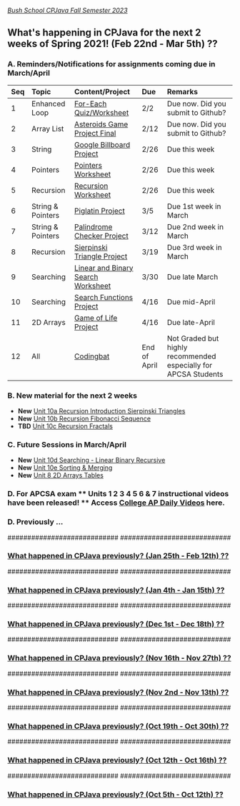[_Bush School CPJava Fall Semester 2023_](https://chandrunarayan.github.io/cpjava/)

## What's happening in CPJava for the next 2 weeks of Spring 2021! (Feb 22nd - Mar 5th) ??
### A. Reminders/Notifications for assignments coming due in March/April

| Seq | Topic | Content/Project | Due | Remarks
| :--- | :--- | :--- | :--- | :--- |
| 1 | Enhanced Loop | [For-Each Quiz/Worksheet](https://classroom.google.com/c/MTI2MDgzMTM2MDgw/a/MjYxMjQ5Nzg0Njk3/details) | 2/2 | Due now. Did you submit to Github?    
| 2 | Array List | [Asteroids Game Project Final](https://classroom.google.com/c/MTI2MDgzMTM2MDgw/a/MjYwNTg4Mzg5NjQ1/details?cjc=gmy37a3) | 2/12 | Due now. Did you submit to Github?    
| 3 | String | [Google Billboard Project](https://classroom.google.com/c/MTI2MDgzMTM2MDgw/a/MjYyNDIxNzgzMTM0/details) | 2/26 | Due this week 
| 4 | Pointers | [Pointers Worksheet](https://classroom.google.com/c/MTI2MDgzMTM2MDgw/a/MjcwMjU0NTIzMDA5/details) | 2/26 | Due this week 
| 5 | Recursion | [Recursion Worksheet](https://classroom.google.com/c/MTI2MDgzMTM2MDgw/a/Mjc2Nzg2ODY2MTI5/details) | 2/26 | Due this week 
| 6 | String & Pointers | [Piglatin Project](https://classroom.google.com/c/MTI2MDgzMTM2MDgw/a/MjYyNDM0NjMzNDM3/details) | 3/5 | Due 1st week in March 
| 7 | String & Pointers | [Palindrome Checker Project](https://classroom.google.com/c/MTI2MDgzMTM2MDgw/a/MjY1NzMyMjgxOTI2/details) | 3/12 | Due 2nd week in March
| 8 | Recursion | [Sierpinski Triangle Project](https://classroom.google.com/c/MTI2MDgzMTM2MDgw/a/Mjc2Nzg2ODY4Nzgx/details) | 3/19 | Due 3rd week in March
| 9 | Searching | [Linear and Binary Search Worksheet](https://classroom.google.com/c/MTI2MDgzMTM2MDgw/a/Mjc2NzU1ODkzNjUz/details) | 3/30 | Due late March
| 10 | Searching | [Search Functions Project](https://classroom.google.com/c/MTI2MDgzMTM2MDgw/a/Mjc2NzU1ODkzODc0/details) | 4/16 | Due  mid-April
| 11 | 2D Arrays | [Game of Life Project](https://classroom.google.com/c/MTI2MDgzMTM2MDgw/a/Mjc2ODI2MjEwMTAy/details) | 4/16 | Due  late-April
| 12 | All | [Codingbat](codingbat.md) | End of April | Not Graded but highly recommended especially for APCSA Students  

### B. New material for the next 2 weeks
* **New** [Unit 10a Recursion Introduction Sierpinski Triangles](https://docs.google.com/presentation/d/1Ef1iENxFbYeJy7XDUlbV9JTiVYeoUkeXxrpcdx6UiwE/edit?usp=sharing)
* **New** [Unit 10b Recursion Fibonacci Sequence](https://docs.google.com/presentation/d/19gdc2QhdPKWhc-BZzwau2WEatgVQI2ftLCHv337OUPc/edit?usp=sharing)
* **TBD** [Unit 10c Recursion Fractals]()


### C. Future Sessions in March/April
* **New** [Unit 10d Searching - Linear Binary Recursive](https://docs.google.com/presentation/d/1DW8ui1wq-oD36bLh8V1L0Am2ZW33LLORZDvMT31DWkc/edit#slide=id.gbeb523f7ba_0_0)
* **New** [Unit 10e Sorting & Merging](https://docs.google.com/presentation/d/1-f4OU7J88OAA-sbP0U2R_0-3bt1vucoMBUH3U2z5C1A/edit#slide=id.p1)
* **New** [Unit 8 2D Arrays Tables](https://docs.google.com/presentation/d/1cIgGz7huTaKrsFC5OKXdKNQ9ftwHSnWO6fjzegs7H0w/edit#slide=id.p1)


### D. For APCSA exam ** Units 1 2 3 4 5 6 & 7 instructional videos have been released! ** Access [College AP Daily Videos](https://apcentral.collegeboard.org/courses/ap-computer-science-a/classroom-resources?course=ap-computer-science-a) here. 

### D. Previously ...
############################
############################

### [What happened in CPJava previously? (Jan 25th - Feb 12th) ??](weekofjan25)

############################
############################

### [What happened in CPJava previously? (Jan 4th - Jan 15th) ??](weekofjan4)

############################
############################

### [What happened in CPJava previously? (Dec 1st - Dec 18th) ??](weekofdec1)

############################
############################

### [What happened in CPJava previously? (Nov 16th - Nov 27th) ??](weekofnov16)

############################
############################

### [What happened in CPJava previously? (Nov 2nd - Nov 13th) ??](weekofnov2)

############################
############################

### [What happened in CPJava previously? (Oct 19th - Oct 30th) ??](weekofoct19)

############################
############################

### [What happened in CPJava previously? (Oct 12th - Oct 16th) ??](weekofoct12)

############################
############################

### [What happened in CPJava previously? (Oct 5th - Oct 12th) ??](weekofoct5)

[wearehere]: wearehere.png "wearehere"
[timeremaining]: remaining.png "timeremaining"